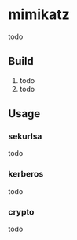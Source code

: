 # mimikatz
todo

## Build
1. todo
2. todo

## Usage

### sekurlsa
todo

### kerberos
todo

### crypto
todo